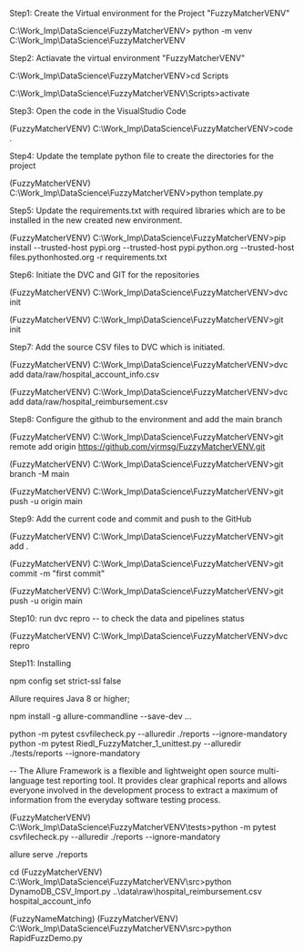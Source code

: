 Step1:  Create the Virtual environment for the Project "FuzzyMatcherVENV"

C:\Work_Imp\DataScience\FuzzyMatcherVENV> python -m venv C:\Work_Imp\DataScience\FuzzyMatcherVENV

Step2: Actiavate the virtual environment "FuzzyMatcherVENV"

C:\Work_Imp\DataScience\FuzzyMatcherVENV>cd Scripts

C:\Work_Imp\DataScience\FuzzyMatcherVENV\Scripts>activate

Step3: Open the code in the VisualStudio Code

(FuzzyMatcherVENV) C:\Work_Imp\DataScience\FuzzyMatcherVENV>code .

Step4: Update the template python file to create the directories for the project

(FuzzyMatcherVENV) C:\Work_Imp\DataScience\FuzzyMatcherVENV>python template.py

Step5: Update the requirements.txt with required libraries which are to be installed in the new created new environment.

(FuzzyMatcherVENV) C:\Work_Imp\DataScience\FuzzyMatcherVENV>pip  install --trusted-host pypi.org --trusted-host pypi.python.org --trusted-host files.pythonhosted.org  -r requirements.txt

Step6: Initiate the DVC and GIT for the repositories

(FuzzyMatcherVENV) C:\Work_Imp\DataScience\FuzzyMatcherVENV>dvc init

(FuzzyMatcherVENV) C:\Work_Imp\DataScience\FuzzyMatcherVENV>git init

Step7:  Add the source CSV files to DVC which is initiated.

(FuzzyMatcherVENV) C:\Work_Imp\DataScience\FuzzyMatcherVENV>dvc add data/raw/hospital_account_info.csv

(FuzzyMatcherVENV) C:\Work_Imp\DataScience\FuzzyMatcherVENV>dvc add data/raw/hospital_reimbursement.csv

Step8:  Configure the github to the environment and add the main branch

(FuzzyMatcherVENV) C:\Work_Imp\DataScience\FuzzyMatcherVENV>git remote add origin https://github.com/vjrmsg/FuzzyMatcherVENV.git

(FuzzyMatcherVENV) C:\Work_Imp\DataScience\FuzzyMatcherVENV>git branch -M main

(FuzzyMatcherVENV) C:\Work_Imp\DataScience\FuzzyMatcherVENV>git push -u origin main

Step9:  Add the current code and commit and push to the GitHub

(FuzzyMatcherVENV) C:\Work_Imp\DataScience\FuzzyMatcherVENV>git add .

(FuzzyMatcherVENV) C:\Work_Imp\DataScience\FuzzyMatcherVENV>git commit -m "first commit"

(FuzzyMatcherVENV) C:\Work_Imp\DataScience\FuzzyMatcherVENV>git push -u origin main

Step10: run dvc repro -- to check the data and pipelines status 

(FuzzyMatcherVENV) C:\Work_Imp\DataScience\FuzzyMatcherVENV>dvc repro

Step11: Installing

npm config set strict-ssl false

Allure requires Java 8 or higher; 

npm install -g allure-commandline --save-dev ...

python -m pytest csvfilecheck.py --alluredir ./reports --ignore-mandatory
python -m pytest Riedl_FuzzyMatcher_1_unittest.py --alluredir ./tests/reports --ignore-mandatory

-- The Allure Framework is a flexible and lightweight open source multi-language test reporting tool. It provides clear graphical reports and allows everyone involved in the development process to extract a maximum of information from the everyday software testing process.

(FuzzyMatcherVENV) C:\Work_Imp\DataScience\FuzzyMatcherVENV\tests>python -m pytest csvfilecheck.py --alluredir ./reports --ignore-mandatory

allure serve ./reports

cd
(FuzzyMatcherVENV) C:\Work_Imp\DataScience\FuzzyMatcherVENV\src>python DynamoDB_CSV_Import.py ..\\data\\raw\\hospital_reimbursement.csv hospital_account_info

(FuzzyNameMatching) (FuzzyMatcherVENV) C:\Work_Imp\DataScience\FuzzyMatcherVENV\src>python RapidFuzzDemo.py